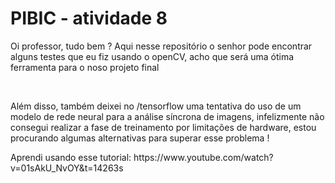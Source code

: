 <h1> PIBIC - atividade 8 </h1>

<p> Oi professor, tudo bem ? Aqui nesse repositório o senhor pode encontrar alguns testes que eu fiz usando o openCV, acho que será uma ótima ferramenta para o noso projeto final </p> 
<br>
<p> Além disso, também deixei no /tensorflow uma tentativa do uso de um modelo de rede neural para a análise síncrona de imagens, infelizmente não consegui realizar a fase de treinamento por limitações de hardware, estou procurando algumas alternativas para superar esse problema ! </p>

<p> Aprendi usando esse tutorial: https://www.youtube.com/watch?v=01sAkU_NvOY&t=14263s </p>
